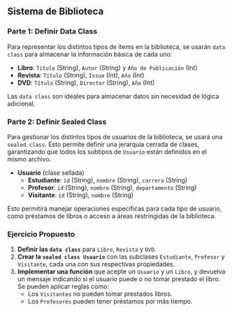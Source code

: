 ## Sistema de Biblioteca

### Parte 1: Definir Data Class

Para representar los distintos tipos de ítems en la biblioteca, se usarán `data class` para almacenar la información básica de cada uno:

- **Libro**: `Título` (String), `Autor` (String) y `Año de Publicación` (Int)
- **Revista**: `Título` (String), `Issue` (Int), `Año` (Int)
- **DVD**: `Título` (String), `Director` (String), `Año` (Int)

Las `data class` son ideales para almacenar datos sin necesidad de lógica adicional.

### Parte 2: Definir Sealed Class

Para gestionar los distintos tipos de usuarios de la biblioteca, se usará una `sealed class`. Esto permite definir una jerarquía cerrada de clases, garantizando que todos los subtipos de `Usuario` están definidos en el mismo archivo.

- **Usuario** (clase sellada)
    - **Estudiante**: `id` (String), `nombre` (String), `carrera` (String)
    - **Profesor**: `id` (String), `nombre` (String), `departamento` (String)
    - **Visitante**: `id` (String), `nombre` (String)

Esto permitirá manejar operaciones específicas para cada tipo de usuario, como préstamos de libros o acceso a áreas restringidas de la biblioteca.

### Ejercicio Propuesto

1. **Definir las `data class`** para `Libro`, `Revista` y `DVD`.
2. **Crear la `sealed class Usuario`** con las subclases `Estudiante`, `Profesor` y `Visitante`, cada una con sus respectivas propiedades.
3. **Implementar una función** que acepte un `Usuario` y un `Libro`, y devuelva un mensaje indicando si el usuario puede o no tomar prestado el libro. Se pueden aplicar reglas como:
   - Los `Visitantes` no pueden tomar prestados libros.
   - Los `Profesores` pueden tener préstamos por más tiempo.
